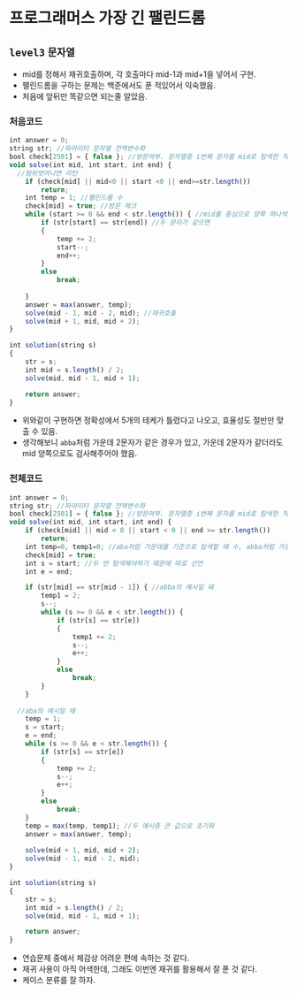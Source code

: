 # 프로그래머스 가장 긴 팰린드롬
`level3` `문자열`
---
- mid를 정해서 재귀호출하며, 각 호출마다 mid-1과 mid+1을 넣어서 구현.
- 팰린드롬을 구하는 문제는 백준에서도 푼 적있어서 익숙했음.
- 처음에 앞뒤만 똑같으면 되는줄 알았음.

### 처음코드
```jsx
int answer = 0;
string str; //파라미터 문자열 전역변수화
bool check[2501] = { false }; //방문여부. 문자열중 i번째 문자를 mid로 탐색한 적 있는가
void solve(int mid, int start, int end) {
  //범위벗어나면 리턴
	if (check[mid] || mid<0 || start <0 || end>=str.length())
		return;
	int temp = 1; //팰린드롬 수
	check[mid] = true; //방문 체크
	while (start >= 0 && end < str.length()) { //mid를 중심으로 양쪽 하나씩 비교해나감
		if (str[start] == str[end]) //두 문자가 같으면
		{
			temp += 2;
			start--;
			end++;
		}
		else
			break;
		
	}
	answer = max(answer, temp);
	solve(mid - 1, mid - 2, mid); //재귀호출
	solve(mid + 1, mid, mid + 2);
}

int solution(string s)
{
	str = s;
	int mid = s.length() / 2;
	solve(mid, mid - 1, mid + 1);

	return answer;
}
```
- 위와같이 구현하면 정확성에서 5개의 테케가 틀렸다고 나오고, 효율성도 절반만 맞출 수 있음.
- 생각해보니 `abba`처럼 가운데 2문자가 같은 경우가 있고, 가운데 2문자가 같더라도 mid 양쪽으로도 검사해주어야 했음.

### 전체코드
```jsx
int answer = 0;
string str; //파라미터 문자열 전역변수화
bool check[2501] = { false }; //방문여부. 문자열중 i번째 문자를 mid로 탐색한 적 있는가
void solve(int mid, int start, int end) {
	if (check[mid] || mid < 0 || start < 0 || end >= str.length())
		return;
	int temp=0, temp1=0; //aba처럼 가운데를 기준으로 탐색할 때 수, abba처럼 가운데 2개를 기준으로 탐색할 때 수
	check[mid] = true;
	int s = start; //두 번 탐색해야하기 때문에 따로 선언
	int e = end;

	if (str[mid] == str[mid - 1]) { //abba의 예시일 때
		temp1 = 2;
		s--;
		while (s >= 0 && e < str.length()) {
			if (str[s] == str[e])
			{
				temp1 += 2;
				s--;
				e++;
			}
			else
				break;
		}
	}
	
  //aba의 예시일 때
	temp = 1;
	s = start;
	e = end;
	while (s >= 0 && e < str.length()) {
		if (str[s] == str[e])
		{
			temp += 2;
			s--;
			e++;
		}
		else
			break;
	}
	temp = max(temp, temp1); //두 예시중 큰 값으로 초기화
	answer = max(answer, temp);
	
	solve(mid + 1, mid, mid + 2); 
	solve(mid - 1, mid - 2, mid);
}

int solution(string s)
{
	str = s;
	int mid = s.length() / 2;
	solve(mid, mid - 1, mid + 1);

	return answer;
}
```
- 연습문제 중에서 체감상 어려운 편에 속하는 것 같다.
- 재귀 사용이 아직 어색한데, 그래도 이번엔 재귀를 활용해서 잘 푼 것 같다.
- 케이스 분류를 잘 하자.
